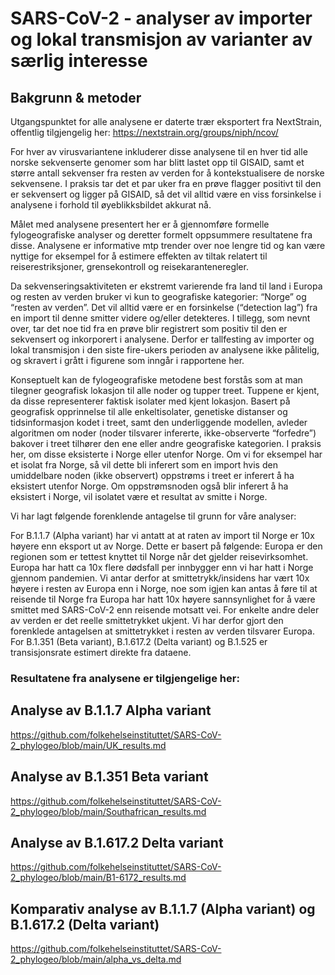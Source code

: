 # SARS-CoV-2 - analyser av importer og lokal transmisjon av varianter av særlig interesse

## Bakgrunn & metoder

Utgangspunktet for alle analysene er daterte trær eksportert fra NextStrain, offentlig tilgjengelig her: https://nextstrain.org/groups/niph/ncov/

For hver av virusvariantene inkluderer disse analysene til en hver tid alle norske sekvenserte genomer som har blitt lastet opp til GISAID, samt et større antall sekvenser fra resten av verden for å kontekstualisere de norske sekvensene. I praksis tar det et par uker fra en prøve flagger positivt til den er sekvensert og ligger på GISAID, så det vil alltid være en viss forsinkelse i analysene i forhold til øyeblikksbildet akkurat nå. 

Målet med analysene presentert her er å gjennomføre formelle fylogeografiske analyser og deretter formelt oppsummere resultatene fra disse. Analysene er informative mtp trender over noe lengre tid og kan være nyttige for eksempel for å estimere effekten av tiltak relatert til reiserestriksjoner, grensekontroll og reisekaranteneregler. 

Da sekvenseringsaktiviteten er ekstremt varierende fra land til land i Europa og resten av verden bruker vi kun to geografiske kategorier: “Norge” og “resten av verden”. Det vil alltid være er en forsinkelse (“detection lag”) fra en import til denne smitter videre og/eller detekteres. I tillegg, som nevnt over, tar det noe tid fra en prøve blir registrert som positiv til den er sekvensert og inkorporert i analysene. Derfor er tallfesting av importer og lokal transmisjon i den siste fire-ukers perioden av analysene ikke pålitelig, og skravert i grått i figurene som inngår i rapportene her.

Konseptuelt kan de fylogeografiske metodene best forstås som at man tilegner geografisk lokasjon til alle noder og tupper treet. Tuppene er kjent, da disse representerer faktisk isolater med kjent lokasjon. Basert på geografisk opprinnelse til alle enkeltisolater, genetiske distanser og tidsinformasjon kodet i treet, samt den underliggende modellen, avleder algoritmen om noder (noder tilsvarer infererte, ikke-observerte “forfedre”) bakover i treet tilhører den ene eller andre geografiske kategorien. I praksis her, om disse eksisterte i Norge eller utenfor Norge. Om vi for eksempel har et isolat fra Norge, så vil dette bli inferert som en import hvis den umiddelbare noden (ikke observert) oppstrøms i treet er inferert å ha eksistert utenfor Norge. Om oppstrømsnoden også blir inferert å ha eksistert i Norge, vil isolatet være et resultat av smitte i Norge.

Vi har lagt følgende forenklende antagelse til grunn for våre analyser:

For B.1.1.7 (Alpha variant) har vi antatt at at raten av import til Norge er 10x høyere enn eksport ut av Norge. Dette er basert på følgende: Europa er den regionen som er tettest knyttet til Norge når det gjelder reisevirksomhet. Europa har hatt ca 10x flere dødsfall per innbygger enn vi har hatt i Norge gjennom pandemien. Vi antar derfor at smittetrykk/insidens har vært 10x høyere i resten av Europa enn i Norge, noe som igjen kan antas å føre til at reisende til Norge fra Europa har hatt 10x høyere sannsynlighet for å være smittet med SARS-CoV-2 enn reisende motsatt vei. For enkelte andre deler av verden er det reelle smittetrykket ukjent. Vi har derfor gjort den forenklede antagelsen at smittetrykket i resten av verden tilsvarer Europa. For B.1.351 (Beta variant), B.1.617.2 (Delta variant) og B.1.525 er transisjonsrate estimert direkte fra dataene.

### Resultatene fra analysene er tilgjengelige her:

## Analyse av B.1.1.7 Alpha variant
https://github.com/folkehelseinstituttet/SARS-CoV-2_phylogeo/blob/main/UK_results.md

## Analyse av B.1.351 Beta variant
https://github.com/folkehelseinstituttet/SARS-CoV-2_phylogeo/blob/main/Southafrican_results.md

## Analyse av B.1.617.2 Delta variant
https://github.com/folkehelseinstituttet/SARS-CoV-2_phylogeo/blob/main/B1-6172_results.md

## Komparativ analyse av B.1.1.7 (Alpha variant) og B.1.617.2 (Delta variant)
https://github.com/folkehelseinstituttet/SARS-CoV-2_phylogeo/blob/main/alpha_vs_delta.md

